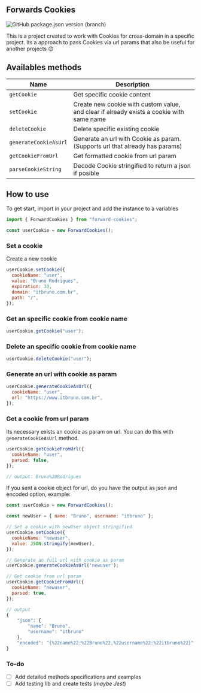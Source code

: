## Forwards Cookies

![GitHub package.json version (branch)](https://img.shields.io/github/package-json/v/itbruno/forward-cookies/develop?label=Version&style=for-the-badge)

This is a project created to work with Cookies for cross-domain in a specific project. Its a approach to pass Cookies via url params that also be useful for another projects 😊

## Availables methods

| Name                  | Description                                                                              |
| --------------------- | ---------------------------------------------------------------------------------------- |
| `getCookie`           | Get specific cookie content                                                              |
| `setCookie`           | Create new cookie with custom value, and clear if already exists a cookie with same name |
| `deleteCookie`        | Delete specific existing cookie                                                          |
| `generateCookieAsUrl` | Generate an url with Cookie as param. (Supports url that already has params)             |
| `getCookieFromUrl`    | Get formatted cookie from url param                                                      |
| `parseCookieString`   | Decode Cookie stringified to return a json if posible                                    |

## How to use

To get start, import in your project and add the instance to a variables

```js
import { ForwardCookies } from "forward-cookies";

const userCookie = new ForwardCookies();
```

### Set a cookie

Create a new cookie

```js
userCookie.setCookie({
  cookieName: "user",
  value: "Bruno Rodrigues",
  expiration: 30,
  domain: "itbruno.com.br",
  path: "/",
});
```

### Get an specific cookie from cookie name

```js
userCookie.getCookie("user");
```

### Delete an specific cookie from cookie name

```js
userCookie.deleteCookie("user");
```

### Generate an url with cookie as param

```js
userCookie.generateCookieAsUrl({
  cookieName: "user",
  url: "https://www.itbruno.com.br",
});
```

### Get a cookie from url param

Its necessary exists an cookie as param on url. You can do this with `generateCookieAsUrl` method.

```js
userCookie.getCookieFromUrl({
  cookieName: "user",
  parsed: false,
});

// output: Bruno%20Rodrigues
```

If you sent a cookie object for url, do you have the output as json and encoded option, example:

```js
const userCookie = new ForwardCookies();

const newUser = { name: "Bruno", username: "itbruno" };

// Set a cookie with newUser object stringified
userCookie.setCookie({
  cookieName: "newuser",
  value: JSON.stringify(newUser),
});

// Generate an full url with cookie as param
userCookie.generateCookieAsUrl('newuser');

// Get cookie from url param
userCookie.getCookieFromUrl({
  cookieName: "newuser",
  parsed: true,
});

// output
{
    "json": {
        "name": "Bruno",
        "username": "itbruno"
    },
    "encoded": "{%22name%22:%22Bruno%22,%22username%22:%22itbruno%22}"
}
```

### To-do

- [ ] Add detailed methods specifications and examples
- [ ] Add testing lib and create tests (_maybe Jest_)
